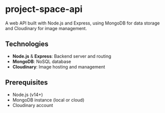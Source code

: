 # project-space-api

A web API built with Node.js and Express, using MongoDB for data storage and Cloudinary for image management.

## Technologies

- **Node.js** & **Express**: Backend server and routing
- **MongoDB**: NoSQL database
- **Cloudinary**: Image hosting and management

## Prerequisites

- Node.js (v14+)
- MongoDB instance (local or cloud)
- Cloudinary account
